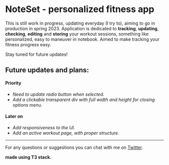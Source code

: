 # NoteSet - personalized fitness app

This is still work in progress, updating everyday (I try to), aiming to go in production in spring 2023. Application is dedicated to **tracking**, **updating**, **checking**, **editing** and **storing** your workout sessions, something like personalized, easy to maneuver in notebook.
Aimed to make tracking your fitness progress easy.

Stay tuned for future updates!

## Future updates and plans:

#### Priority

- _Need to update radio button when selected._
- _Add a clickable transparent div with full width and height for closing options menu._

#### Later on

- _Add responsiveness to the UI._
- _Add an active workout page, with proper structure._

---

For any questions or suggestions you can chat with me on [Twitter](https://twitter.com/Srkuleo).

**made using T3 stack.**
